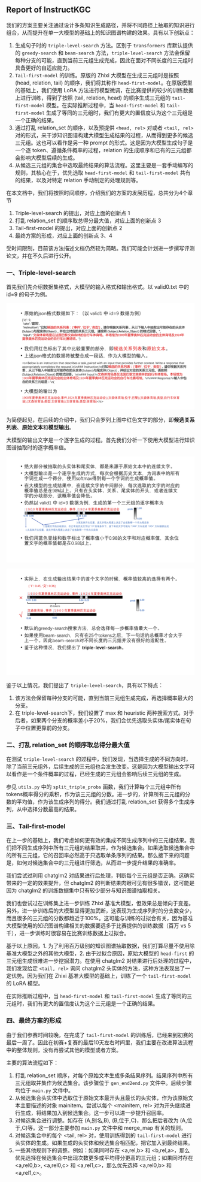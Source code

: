## Report of InstructKGC

我们的方案主要关注通过设计多条知识生成路径，并将不同路径上抽取的知识进行组合，从而提升在单一大模型的基础上的知识图谱构建的效果。具有以下创新点：

1. 生成句子时的 `triple-level-search` 方法。区别于 `transformers` 库默认提供的 `greedy-search` 和 `beam-search` 方法，`triple-level-search` 方法会保留每种分支的可能，直到当前三元组生成完成，因此在面对不同长度的三元组时具备更好的自适应能力。
2. `Tail-first-model` 的训练。原版的 Zhixi 大模型在生成三元组时是按照 (head, relation, tail) 的顺序，我们将其称作 `head-first-model`。在原版模型的基础上，我们使用 LoRA 方法进行模型微调，在比赛提供的较少的训练数据上进行训练，得到了按照 (tail, relation, head) 的顺序生成三元组的 `tail-first-model` 模型。在实际推断过程中，当 `head-first-model` 和 `tail-first-model` 生成了等同的三元组时，我们有更大的置信度认为这个三元组是一个正确的结果。
3. 通过打乱 relation_set 的顺序，以及预提供 `<head, rel>` 对或者 `<tail, rel>` 对的形式，来干涉知识图谱构建大模型生成结果的过程，从而得到更多的候选三元组。这也可以看作是另一种 prompt 的形式。这是因为大模型生成句子是一个逐 token、遵循条件概率的过程，relation 的生成顺序和已有的三元组都会影响大模型后续的生成。
4. 从候选三元组的集合中选取最终结果的算法流程。这里主要是一套手动编写的规则，其核心在于，优先选取 `head-first-model` 和 `tail-first-model` 共有的结果，以及对特定 relation 手动制定的处理规则等。

在本文档中，我们将按照时间顺序，介绍我们的方案的发展历程，总共分为4个章节

1. Triple-level-search 的提出，对应上面的创新点 1
2. 打乱 relation_set 的顺序取总得分最大值，对应上面的创新点 3
3. Tail-first-model 的提出，对应上面的创新点 2
4. 最终方案的形成，对应上面的创新点 3、4

受时间限制，目前该方法描述文档仍然较为简略。我们可能会计划进一步撰写评测论文，并在不久后进行公开。

### 一、Triple-level-search

首先我们先介绍数据集格式，大模型的输入格式和输出格式。以 valid0.txt 中的 id=9 的句子为例。

![img0](imgs/img0.png)

为简便起见，在后续的介绍中，我们只会罗列上图中红色文字的部分，即**候选关系列表**、**原始文本**和**模型输出**。

大模型的输出文字是一个逐字生成的过程。首先我们分析一下使用大模型进行知识图谱抽取时的逐字概率值。

![img1](imgs/img1.png)

![img2](imgs/img2.png)

鉴于以上情况，我们提出了 `triple-level-search`，具有以下特点：

1. 该方法会保留每种分支的可能，直到当前三元组生成完成，再选择概率最大的分支。
2. 在 triple-level-search下，我们设置了 max 和 heuristic 两种搜索方式。对于后者，如果两个分支的概率差小于20%，我们会优先选取头实体/尾实体在句子中位置更靠前的分支。

### 二、打乱 relation_set 的顺序取总得分最大值

在测试 `triple-level-search` 的过程中，我们发现，当选择生成的不同方向时，除了当前三元组外，后续生成的三元组也会发生改变。这是因为大模型输出文字可以看作是一个条件概率的过程，已经生成的三元组会影响后续三元组的生成。

参见 `utils.py` 中的 `split_triple_probs` 函数，我们计算每个三元组中所有tokens概率得分的乘积，作为该三元组的分数。进一步的，计算所有三元组的分数的平均值，作为该生成序列的得分。我们通过打乱 relation_set 获得多个生成序列，从中选择分数最高的结果。

### 三、Tail-first-model

在上一步的基础上，我们考虑如何更有效的集成不同生成序列中的三元组结果。我们把不同生成序列中所有三元组的结果取并，作为候选集合。如果选取候选集合中的所有三元组，它的召回率必然高于只选取单条序列的结果。那么接下来的问题是，如何对候选集合中的三元组进行筛选，从而进一步提升结果的准确率。

我们尝试过利用 chatglm2 对结果进行后处理，判断每个三元组是否正确。这确实带来的一定的效果提升，但 chatglm2 的判断结果肉眼可见有很多错误，这可能是因为 chatglm2 的训练数据集中只有较少部分与知识图谱抽取相关。

我们也尝试过在训练集上进一步训练 Zhixi 基准大模型，但效果总是倾向于变差。另外，进一步训练后的大模型显得更加武断，这表现为生成序列时的分支数变少，而且很多的三元组的分数都趋近于100%。这可能与训练的过拟合有关，因为基准大模型使用的知识图谱构建相关的数据要远多于比赛提供的训练数据（百万 vs 5千），进一步训练时很容易在比赛训练数据上过拟合。

基于以上原因，1. 为了利用百万级别的知识图谱抽取数据，我们打算尽量不使用除基准大模型之外的其他大模型，2. 由于过拟合原因，原始大模型的 `head-first` 的三元组生成很难进一步挖掘潜力。在使用 chatglm2 对结果进行后处理的过程中，我们发现给定 `<tail, rel>` 询问 chatglm2 头实体的方法，这种方法表现出了一定优势。因为我们在 Zhixi 基准大模型的基础上，训练了一个 `tail-first-model` 的 LoRA 模型。

在实际推断过程中，当 `head-first-model` 和 `tail-first-model` 生成了等同的三元组时，我们有更大的置信度认为这个三元组是一个正确的结果。

### 四、最终方案的形成

由于我们参赛时间较晚，在完成了 `tail-first-model` 的训练后，已经来到初赛的最后一周了。因此在初赛+复赛的最后10天左右时间里，我们主要在改进算法流程中的整体规则，没有再尝试其他的模型或者方案。

主要的算法流程如下：

1. 打乱 relation_set 顺序，对每个原始文本生成多条结果序列。结果序列中所有三元组取并集作为候选集合。该步骤位于 `gen_end2end.py` 文件中。后续步骤均位于 `main.py` 文件中。
2. 从候选集合头实体中选取位于原始文本最开头且最长的头实体，作为该原始文本主要描述的对象 mainitem。尝试以每个 <mainitem, rel> 对为开头继续进行生成，将结果加入到候选集合。这一步可以进一步提升召回率。
3. 对候选集合进行调整。如存在 (A,别名,B), (B,位于,C)，那么把后者改为 (A,位于,C)等。这一部分主要参加  `main.py` 文件中和 merge\_map 有关的规则。
4. 对候选集合中的每个 <tail, rel> 对，使用训练得到的 `tail-first-model` 进行头实体的生成。如果生成的头实体和候选集合相匹配，把它加入到最终结果。
5. 一些其他规则下的调整。例如：如果同时存在 <a,rel,b> 和 <b,rel,a>，那么优先选择在候选集合中出现次数更多或平均得分更高的三元组；如果同时存在 <a,rel0,b>, <a,rel0,c> 和 <a,rel1,c>，那么优先选择 <a,rel0,b> 和 <a,rel1,c>。
